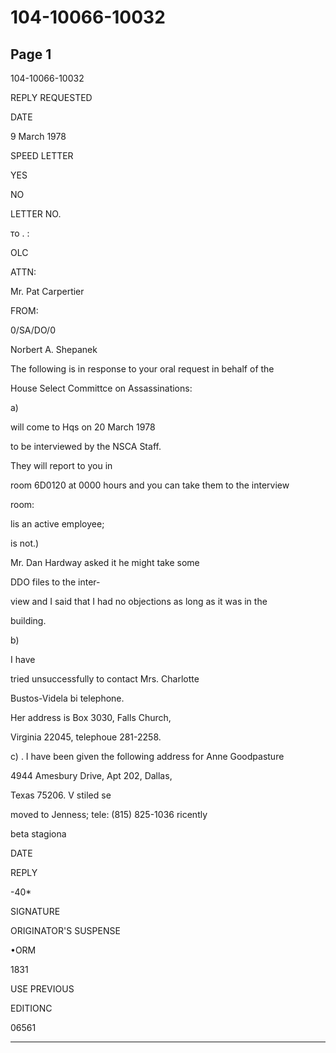 # 104-10066-10032

## Page 1

104-10066-10032

REPLY REQUESTED

DATE

9 March 1978

SPEED LETTER

YES

NO

LETTER NO.

то . :

OLC

ATTN:

Mr. Pat Carpertier

FROM:

0/SA/DO/0

Norbert A. Shepanek

The following is in response to your oral request in behalf of the

House Select Committce on Assassinations:

a)

will come to Hqs on 20 March 1978

to be interviewed by the NSCA Staff.

They will report to you in

room 6D0120 at 0000 hours and you can take them to the interview

room:

lis an active employee;

is not.)

Mr. Dan Hardway asked it he might take some

DDO files to the inter-

view and I said that I had no objections as long as it was in the

building.

b)

I have

tried unsuccessfully to contact Mrs. Charlotte

Bustos-Videla bi telephone.

Her address is Box 3030, Falls Church,

Virginia 22045, telephoue 281-2258.

c) . I have been given the following address for Anne Goodpasture

4944 Amesbury Drive, Apt 202, Dallas,

Texas 75206. V stiled se

moved to Jenness; tele: (815) 825-1036 ricently

beta stagiona

DATE

REPLY

-40*

SIGNATURE

ORIGINATOR'S SUSPENSE

•ORM

1831

USE PREVIOUS

EDITIONC

06561

---

